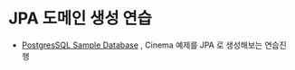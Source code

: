 # JPA 도메인 생성 연습

* [PostgresSQL Sample Database](https://www.postgresqltutorial.com/postgresql-sample-database/) , Cinema 예제를 JPA 로 생성해보는 연습진행